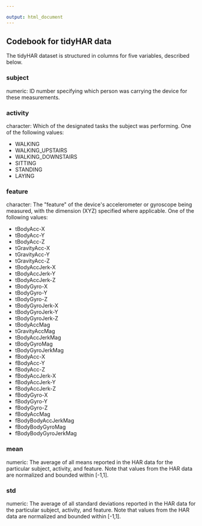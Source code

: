 ```yaml
---

output: html_document
---
```


## Codebook for tidyHAR data

The tidyHAR dataset is structured in columns for five variables, described below.

### subject
numeric: ID number specifying which person was carrying the device for these measurements.

### activity
character: Which of the designated tasks the subject was performing. One of the following values:

* WALKING
* WALKING_UPSTAIRS
* WALKING_DOWNSTAIRS
* SITTING
* STANDING
* LAYING

### feature
character: The "feature" of the device's accelerometer or gyroscope being measured, with the dimension (XYZ) specified where applicable. One of the following values:

- tBodyAcc-X
- tBodyAcc-Y
- tBodyAcc-Z
- tGravityAcc-X
- tGravityAcc-Y
- tGravityAcc-Z
- tBodyAccJerk-X
- tBodyAccJerk-Y
- tBodyAccJerk-Z
- tBodyGyro-X
- tBodyGyro-Y
- tBodyGyro-Z
- tBodyGyroJerk-X
- tBodyGyroJerk-Y
- tBodyGyroJerk-Z
- tBodyAccMag
- tGravityAccMag
- tBodyAccJerkMag
- tBodyGyroMag
- tBodyGyroJerkMag
- fBodyAcc-X
- fBodyAcc-Y
- fBodyAcc-Z
- fBodyAccJerk-X
- fBodyAccJerk-Y
- fBodyAccJerk-Z
- fBodyGyro-X
- fBodyGyro-Y
- fBodyGyro-Z
- fBodyAccMag
- fBodyBodyAccJerkMag
- fBodyBodyGyroMag
- fBodyBodyGyroJerkMag

### mean
numeric: The average of all means reported in the HAR data for the particular subject, activity, and feature. Note that values from the HAR data are normalized and bounded within [-1,1].

### std
numeric: The average of all standard deviations reported in the HAR data for the particular subject, activity, and feature. Note that values from the HAR data are normalized and bounded within [-1,1].

